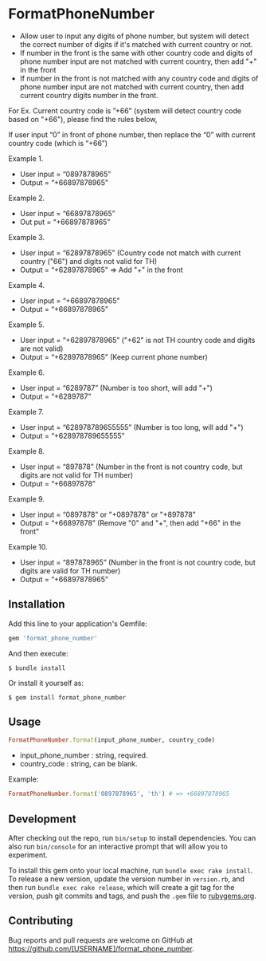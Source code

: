 # FormatPhoneNumber
- Allow user to input any digits of phone number, but system will detect the correct number of digits if it's matched with current country or not.
- If number in the front is the same with other country code and digits of phone number input are not matched with current country, then add "+" in the front
- If number in the front is not matched with any country code and digits of phone number input are not matched with current country, then add current country digits number in the front.

For Ex. Current country code is ”+66” (system will detect country code based on "+66"), please find the rules below,

If user input “0” in front of phone number, then replace the “0” with current country code (which is “+66”)

Example 1.
+ User input = “0897878965”
+ Output = “+66897878965”

Example 2.
+ User input =  “66897878965”
+ Out put = “+66897878965”

Example 3.
+ User input = “62897878965” (Country code not match with current country ("66") and digits not valid for TH)
+ Output = “+62897878965” => Add "+" in the front

Example 4.
+ User input = “+66897878965”
+ Output = “+66897878965”

Example 5.
+ User input = “+62897878965” ("+62" is not TH country code and digits are not valid)
+ Output = “+62897878965” (Keep current phone number)
      
Example 6.
+ User input = “6289787” (Number is too short, will add "+")
+ Output = “+6289787” 
      
Example 7.
+ User input = “628978789655555” (Number is too long, will add "+")
+ Output = “+628978789655555”
      
Example 8.
+ User input = “897878” (Number in the front is not country code, but digits are not valid for TH number)
+ Output = “+66897878”

Example 9.
+ User input = “0897878” or "+0897878" or "+897878"
+ Output = “+66897878” (Remove "0" and "+", then add "+66" in the front"
      
Example 10.
+ User input = “897878965” (Number in the front is not country code, but digits are valid for TH number)
+ Output = “+66897878965”

## Installation

Add this line to your application's Gemfile:

```ruby
gem 'format_phone_number'
```

And then execute:

    $ bundle install

Or install it yourself as:

    $ gem install format_phone_number

## Usage

```ruby
FormatPhoneNumber.format(input_phone_number, country_code)
```
- input_phone_number : string, required.
- country_code : string, can be blank.

Example: 

```ruby
FormatPhoneNumber.format('0897878965', 'th') # => +66897878965
```

## Development

After checking out the repo, run `bin/setup` to install dependencies. You can also run `bin/console` for an interactive prompt that will allow you to experiment.

To install this gem onto your local machine, run `bundle exec rake install`. To release a new version, update the version number in `version.rb`, and then run `bundle exec rake release`, which will create a git tag for the version, push git commits and tags, and push the `.gem` file to [rubygems.org](https://rubygems.org).

## Contributing

Bug reports and pull requests are welcome on GitHub at https://github.com/[USERNAME]/format_phone_number.

